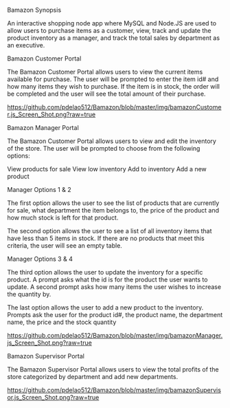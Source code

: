 Bamazon
Synopsis

An interactive shopping node app where MySQL and Node.JS are used to allow users to purchase items as a customer, view, track and update the product inventory as a manager, and track the total sales by department as an executive.

Bamazon Customer Portal

The Bamazon Customer Portal allows users to view the current items available for purchase. The user will be prompted to enter the item id# and how many items they wish to purchase. If the item is in stock, the order will be completed and the user will see the total amount of their purchase.

https://github.com/pdelao512/Bamazon/blob/master/img/bamazonCustomer.js_Screen_Shot.png?raw=true

Bamazon Manager Portal

The Bamazon Customer Portal allows users to view and edit the inventory of the store. The user will be prompted to choose from the following options:

View products for sale
View low inventory
Add to inventory
Add a new product

Manager Options 1 & 2

The first option allows the user to see the list of products that are currently for sale, what department the item belongs to, the price of the product and how much stock is left for that product.

The second option allows the user to see a list of all inventory items that have less than 5 items in stock. If there are no products that meet this criteria, the user will see an empty table.

Manager Options 3 & 4

The third option allows the user to update the inventory for a specific product. A prompt asks what the id is for the product the user wants to update. A second prompt asks how many items the user wishes to increase the quantity by.

The last option allows the user to add a new product to the inventory. Prompts ask the user for the product id#, the product name, the department name, the price and the stock quantity

https://github.com/pdelao512/Bamazon/blob/master/img/bamazonManager.js_Screen_Shot.png?raw=true

Bamazon Supervisor Portal

The Bamazon Supervisor Portal allows users to view the total profits of the store categorized by department and add new departments.

https://github.com/pdelao512/Bamazon/blob/master/img/bamazonSupervisor.js_Screen_Shot.png?raw=true
